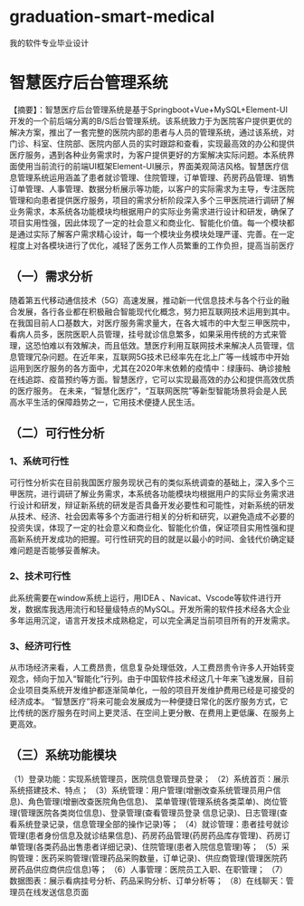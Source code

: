 # graduation-smart-medical
我的软件专业毕业设计

# 智慧医疗后台管理系统

【摘要】：智慧医疗后台管理系统是基于Springboot+Vue+MySQL+Element-UI开发的一个前后端分离的B/S后台管理系统。该系统致力于为医院客户提供更优的解决方案，推出了一套完整的医院内部的患者与人员的管理系统，通过该系统，对门诊、科室、住院部、医院内部人员的实时跟踪和查看，实现最高效的办公和提供医疗服务，遇到各种业务需求时，为客户提供更好的方案解决实际问题。本系统界面使用当前流行的前端UI框架Element-UI展示，界面美观简洁风格。智慧医疗信息管理系统运用涵盖了患者就诊管理、住院管理，订单管理、药房药品管理、销售订单管理、人事管理、数据分析展示等功能，以客户的实际需求为主导，专注医院管理和向患者提供医疗服务，项目的需求分析阶段深入多个三甲医院进行调研了解业务需求，本系统各功能模块均根据用户的实际业务需求进行设计和研发，确保了项目实用性强，因此体现了一定的社会意义和商业化、智能化价值。每一个模块都是通过实际了解客户需求精心设计，每一个模块业务模块处理严谨、完善。在一定程度上对各模块进行了优化，减轻了医务工作人员繁重的工作负担，提高当前医疗

## （一）需求分析
随着第五代移动通信技术（5G）高速发展，推动新一代信息技术与各个行业的融合发展，各行各业都在积极融合智能现代化概念，努力把互联网技术运用到其中。在我国目前人口基数大，对医疗服务需求量大，在各大城市的中大型三甲医院中，看病人员多，医院医职人员管理，挂号就诊信息繁多，如果采用传统的方式来管理，这恐怕难以有效解决，而且低效。慧医疗利用互联网技术来解决人员管理，信息管理冗杂问题。在近年来，互联网5G技术已经率先在北上广等一线城市中开始运用到医疗服务的各方面中，尤其在2020年末依赖的疫情中：绿康码、确诊接触在线追踪、疫苗预约等方面。智慧医疗，它可以实现最高效的办公和提供高效优质的医疗服务。 在未来，“智慧化医疗”，“互联网医院”等新型智能场景将会是人民高水平生活的保障趋势之一，它用技术便捷人民生活。 

## （二）可行性分析

### 1、系统可行性
可行性分析实在目前我国医疗服务现状己有的类似系统调查的基础上，深入多个三甲医院，进行调研了解业务需求，本系统各功能模块均根据用户的实际业务需求进行设计和研发，辩证新系统的研发是否具备开发必要性和可能性，对新系统的研发从技术、经济、社会因素等多个方面进行相关的分析和研究，以避免造成不必要的投资失误，体现了一定的社会意义和商业化、智能化价值，保证项目实用性强和提高新系统开发成功的把握。可行性研究的目的就是以最小的时间、金钱代价确定疑难问题是否能够妥善解决。

### 2、技术可行性
此系统需要在window系统上运行，用IDEA 、Navicat、Vscode等软件进行开发，数据库我选用流行和轻量级特点的MySQL。开发所需的软件技术经各大企业多年运用沉淀，语言开发技术成熟稳定，可以完全满足当前项目所有的开发需求。

### 3、经济可行性
从市场经济来看，人工费昂贵，信息复杂处理低效，人工费昂贵令许多人开始转变观念，倾向于加入“智能化”行列。由于中国软件技术经这几十年来飞速发展，目前企业项目类系统开发维护都逐渐简单化，一般的项目开发维护费用已经是可接受的经济成本。 
“智慧医疗”将来可能会发展成为一种便捷日常化的医疗服务方式，它比传统的医疗服务在时间上更灵活、在空间上更分散、在费用上更低廉、在服务上更高效。
   
## （三）系统功能模块
（1）登录功能：实现系统管理员，医院信息管理员登录；
（2）系统首页：展示系统搭建技术、特点；
（3）系统管理：用户管理(增删改查系统管理员用户信息)、角色管理(增删改查医院角色信息)、  菜单管理(管理系统各类菜单)、岗位管理(管理医院各类岗位信息)、登录管理(查看管理员登录          信息记录)、日志管理(查看系统登录记录，信息管理全部的操作记录)等；
（4）就诊管理：患者挂号就诊管理(患者身份信息及就诊结果信息)、药房药品管理(药房药品库存管理)、药房订单管理(各类药品出售患者详细记录)、住院管理(患者入院信息管理)等；
（5）采购管理：医药采购管理(管理药品采购数量，订单记录)、供应商管理(管理医院药房药品供应商供应信息)等；
（6）人事管理：医院员工入职、在职管理；
（7）数据图表：展示看病挂号分析、药品采购分析、订单分析等；
（8）在线聊天：管理员在线发送信息页面
